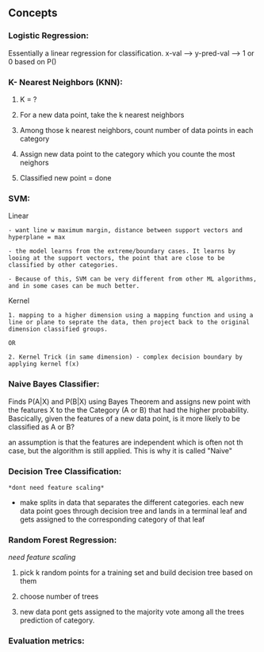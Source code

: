 ## Concepts

### Logistic Regression:

  Essentially a linear regression for classification. x-val --> y-pred-val --> 1 or 0 based on P()
  
### K- Nearest Neighbors (KNN):

  1. K = ?
  
  2. For a new data point, take the k nearest neighbors
  
  3. Among those k nearest neighbors, count number of data points in each category
  
  4. Assign new data point to the category which you counte the most neighors
  
  5. Classified new point = done

### SVM:

  Linear
      
    - want line w maximum margin, distance between support vectors and hyperplane = max
       
    - the model learns from the extreme/boundary cases. It learns by looing at the support vectors, the point that are close to be classified by other categories.
       
    - Because of this, SVM can be very different from other ML algorithms, and in some cases can be much better.
       
  Kernel
  
    1. mapping to a higher dimension using a mapping function and using a line or plane to seprate the data, then project back to the original dimension classified groups.
    
    OR
    
    2. Kernel Trick (in same dimension) - complex decision boundary by applying kernel f(x) 

### Naive Bayes Classifier:

  Finds P(A|X) and P(B|X) using Bayes Theorem and assigns new point with the features X to the the Category (A or B) that had the higher probability. Bascically, given the features of a new data point, is it more likely to be classified as A or B? 
  
  an assumption is that the features are independent which is often not th case, but the algorithm is still applied. This is why it is called "Naive"

### Decision Tree Classification:

    *dont need feature scaling*
    
  - make splits in data that separates the different categories. each new data point goes through decision tree and lands in a terminal leaf and gets assigned to the corresponding category of that leaf


### Random Forest Regression:

 *need feature scaling*

  1.  pick k random points for a training set and build decision tree based on them
  
  2. choose number of trees
  
  3. new data pont gets assigned to the majority vote among all the trees prediction of category.
  
### Evaluation metrics:
